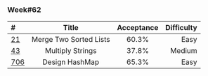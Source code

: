 
### Week#62

| # | Title | Acceptance | Difficulty
| :------------ |:---------------:| :-----:| -----:|
| [21](https://leetcode.com/problems/merge-two-sorted-lists/) |  Merge Two Sorted Lists | 60.3% | Easy |
| [43](https://leetcode.com/problems/multiply-strings/) | Multiply Strings | 37.8% | Medium |
| [706](https://leetcode.com/problems/design-hashmap/) | Design HashMap | 65.3% | Easy |
